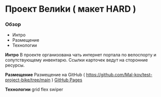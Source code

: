 #  Проект Велиkи  ( макет HARD )

### Обзор
* Интро
* Размещение
* Технологии

**Интро**
В проекте организована чать интернет портала по велоспорту и сопутствующему инвентарю.
Ссылки карточек ведут на сторонние ресурсы.

**Размещение**
Размещение на GitHub ( https://github.com/Mal-kov/test-project-bike/tree/main )
[GitHub Pages](https://mal-kov.github.io/test-project-bike/)

**Технологии**
grid
flex
swiper




